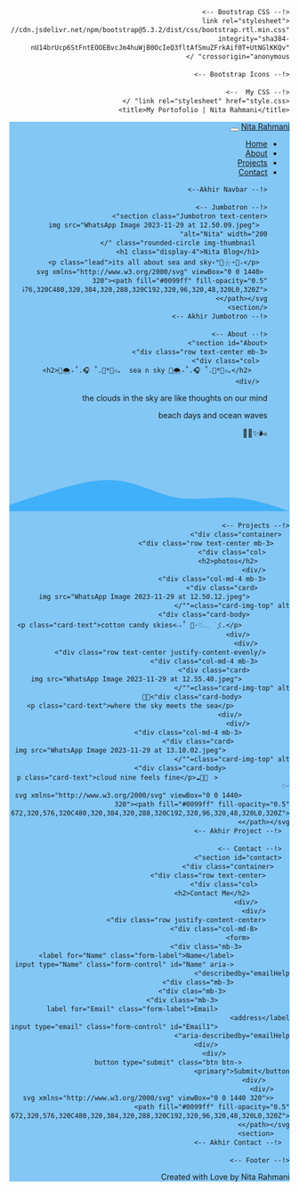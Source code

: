 <html lang="ar" dir="rtl">
  <head>
    <!-- Required meta tags -->
    <meta charset="utf-8" />
    <meta name="viewport" content="width=device-width, initial-scale=1" />

    <!-- Bootstrap CSS -->
    <link rel="stylesheet" href="https://cdn.jsdelivr.net/npm/bootstrap@5.3.2/dist/css/bootstrap.rtl.min.css" integrity="sha384-nU14brUcp6StFntEOOEBvcJm4huWjB0OcIeQ3fltAfSmuZFrkAif0T+UtNGlKKQv" crossorigin="anonymous" />

    <!-- Bootstrap Icons -->

    <!-- My CSS  -->
    <link rel="stylesheet" href="style.css" />
    <title>My Portofolio | Nita Rahmani</title>
  </head>
  <body id="home">
    <!-- Navbar -->
    <nav class="navbar navbar-expand-lg navbar-lightbg-primary shadow-sm" 
    style="background-color:rgb(131, 199, 245);">
        <a class="navbar-brand" href="#">Nita Rahmani</a>
        <button class="navbar-toggler" type="button" data-bs-toggle="collapse" data-bs-target="#navbarNav" aria-controls="navbarNav" aria-expanded="false" aria-label="Toggle navigation">
          <span class="navbar-toggler-icon"></span>
        </button>
        <div class="collapse navbar-collapse" id="navbarNav">
          <ul class="navbar-nav ms-auto">
            <li class="nav-item">
              <a class="nav-link active" aria-current="page" href="#home">Home</a>
            </li>
            <li class="nav-item">
              <a class="nav-link" href="#About">About</a>
            </li>
            <li class="nav-item">
              <a class="nav-link" href="#Project">Projects</a> 
            </li>
            <li class="nav-item">
                <a class="nav-link" href="#Contact">Contact</a>

    <!-- Akhir Navbar-->

    <!-- Jumbotron -->
    <section class="Jumbotron text-center">
      <img src="WhatsApp Image 2023-11-29 at 12.50.09.jpeg" alt="Nita" width="200"
       class="rounded-circle img-thumbnail "/>
      <h1 class="display-4">Nita Blog</h1>
      <p class="lead">its all about sea and sky˖°🌊𓇼⋆🦪₊</p>
     <svg xmlns="http://www.w3.org/2000/svg" viewBox="0 0 1440 320"><path fill="#0099ff" fill-opacity="0.5" d="M0,288L48,272C96,256,192,224,288,197.3C384,171,480,149,576,165.3C672,181,768,235,864,250.7C960,267,1056,245,1152,250.7C1248,256,1344,288,1392,304L1440,320L1440,320L1392,320C1344,320,1248,320,1152,320C1056,320,960,320,864,320C768,320,672,320,576,320C480,320,384,320,288,320C192,320,96,320,48,320L0,320Z"></path></svg>
    </section>
    <!-- Akhir Jumbotron -->

    <!-- About -->
    <section id="About">
    <div class="row text-center mb-3">
      <div class="col">
        <h2>🦋🌨️₊˚.🎧 ˚.🩵*🎐✩｡  sea n sky 🦋🌨️₊˚.🎧 ˚.🩵*🎐✩｡</h2>
      </div>
    
<div class="col-4">
  <p>the clouds in the sky are like thoughts on our mind</p>
  <div class="col">
<p>beach days and ocean waves</p>🌬✨🦋💦
  </div>
</div>
    </div>
   <svg xmlns="http://www.w3.org/2000/svg" viewBox="0 0 1440 320"><path fill="#0099ff" fill-opacity="0.5" d="M0,288L48,272C96,256,192,224,288,197.3C384,171,480,149,576,165.3C672,181,768,235,864,250.7C960,267,1056,245,1152,250.7C1248,256,1344,288,1392,304L1440,320L1440,320L1392,320C1344,320,1248,320,1152,320C1056,320,960,320,864,320C768,320,672,320,576,320C480,320,384,320,288,320C192,320,96,320,48,320L0,320Z"></path></svg>
    <!-- Akhir About -->

    <!-- Projects -->
      <div class="container">
        <div class="row text-center mb-3">
          <div class="col">
            <h2>photos</h2>
          </div>
          <div class="col-md-4 mb-3">
            <div class="card">
              <img src="WhatsApp Image 2023-11-29 at 12.50.12.jpeg" class="card-img-top" alt=""/>
              <div class="card-body">
                <p class="card-text">cotton candy skies<‧₊˚ 💙⋅♡𓂃 ࣪ ִֶָ☾.</p>
              </div>
            </div>
          </div class="row text-center justify-content-evenly">
            <div class="col-md-4 mb-3">
              <div class="card">
                <img src="WhatsApp Image 2023-11-29 at 12.55.40.jpeg" class="card-img-top" alt=""/>
                <div class="card-body">🌊🐬
                  <p class="card-text">where the sky meets the sea</p>
                </div>
              </div>
                <div class="col-md-4 mb-3">
                  <div class="card">
                    <img src="WhatsApp Image 2023-11-29 at 13.10.02.jpeg" class="card-img-top" alt=""/>
                    <div class="card-body">
                      <p class="card-text">cloud nine feels fine</p>☁💙🤍ㅤ ᵕ̈♡︎
                <svg xmlns="http://www.w3.org/2000/svg" viewBox="0 0 1440 320"><path fill="#0099ff" fill-opacity="0.5" d="M0,288L48,272C96,256,192,224,288,197.3C384,171,480,149,576,165.3C672,181,768,235,864,250.7C960,267,1056,245,1152,250.7C1248,256,1344,288,1392,304L1440,320L1440,320L1392,320C1344,320,1248,320,1152,320C1056,320,960,320,864,320C768,320,672,320,576,320C480,320,384,320,288,320C192,320,96,320,48,320L0,320Z"></path></svg>
      <!-- Akhir Project -->

      <!-- Contact -->
      <section id="contact">
        <div class="container">
          <div class="row text-center">
            <div class="col">
              <h2>Contact Me</h2>
            </div>
          </div>
          <div class="row justify-content-center">
            <div class="col-md-8">
              <form>
                <div class="mb-3">
                  <label for="Name" class="form-label">Name</label>
                  <input type="Name" class="form-control" id="Name" aria-describedby="emailHelp">
                  <div class="mb-3">
                    <div clas="mb-3">
                      <div class="mb-3">
                      <label for="Email" class="form-label">Email address</label>
                      <input type="email" class="form-control" id="Email1" aria-describedby="emailHelp">
                      </div>
                    </div>
                <button type="submit" class="btn btn-primary">Submit</button>
          </div>
        </div>
        <svg xmlns="http://www.w3.org/2000/svg" viewBox="0 0 1440 320"><path fill="#0099ff" fill-opacity="0.5" d="M0,288L48,272C96,256,192,224,288,197.3C384,171,480,149,576,165.3C672,181,768,235,864,250.7C960,267,1056,245,1152,250.7C1248,256,1344,288,1392,304L1440,320L1440,320L1392,320C1344,320,1248,320,1152,320C1056,320,960,320,864,320C768,320,672,320,576,320C480,320,384,320,288,320C192,320,96,320,48,320L0,320Z"></path></svg>
        <section>
      <!-- Akhir Contact -->
      
    <!-- Footer -->
  <section>
      <footer class="bg-primary text-white text-center">
        <p>Created with <i class="bi bi-cake2"></i>Love by Nita Rahmani</p>
      </footer>
    <!-- Akhir Footer -->
    <script src="https://cdn.jsdelivr.net/npm/bootstrap@5.3.2/dist/js/bootstrap.bundle.min.js" integrity="sha384-C6RzsynM9kWDrMNeT87bh95OGNyZPhcTNXj1NW7RuBCsyN/o0jlpcV8Qyq46cDfL" crossorigin="anonymous"></script>
 
